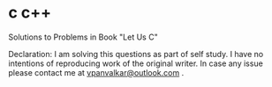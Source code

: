 # c c++
Solutions to Problems in Book "Let Us C"

Declaration:
I am solving this questions as part of self study. I have no intentions of reproducing work of the original writer. In case any issue please contact me at 
vpanvalkar@outlook.com .
